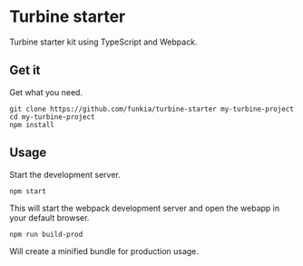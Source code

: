 # Turbine starter

Turbine starter kit using TypeScript and Webpack.

## Get it

Get what you need.

```
git clone https://github.com/funkia/turbine-starter my-turbine-project
cd my-turbine-project
npm install
```

## Usage

Start the development server.

```
npm start
```

This will start the webpack development server and open the webapp in
your default browser.

```
npm run build-prod
```

Will create a minified bundle for production usage.